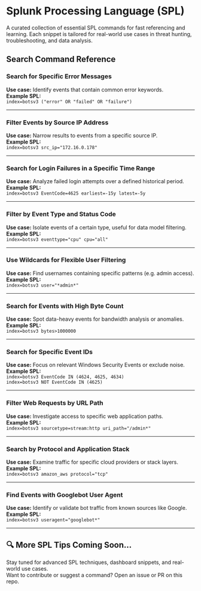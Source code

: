 # Splunk Processing Language (SPL)

A curated collection of essential SPL commands for fast referencing and learning. Each snippet is tailored for real-world use cases in threat hunting, troubleshooting, and data analysis.

## Search Command Reference

### **Search for Specific Error Messages**
**Use case:** Identify events that contain common error keywords.  
**Example SPL:**  
`index=botsv3 ("error" OR "failed" OR "failure")`

---

### **Filter Events by Source IP Address**
**Use case:** Narrow results to events from a specific source IP.  
**Example SPL:**  
`index=botsv3 src_ip="172.16.0.178"`

---

### **Search for Login Failures in a Specific Time Range**
**Use case:** Analyze failed login attempts over a defined historical period.  
**Example SPL:**  
`index=botsv3 EventCode=4625 earliest=-15y latest=-5y`

---

### **Filter by Event Type and Status Code**
**Use case:** Isolate events of a certain type, useful for data model filtering.  
**Example SPL:**  
`index=botsv3 eventtype="cpu" cpu="all"`

---

### **Use Wildcards for Flexible User Filtering**
**Use case:** Find usernames containing specific patterns (e.g. admin access).  
**Example SPL:**  
`index=botsv3 user="*admin*"`

---

### **Search for Events with High Byte Count**
**Use case:** Spot data-heavy events for bandwidth analysis or anomalies.  
**Example SPL:**  
`index=botsv3 bytes>1000000`

---

### **Search for Specific Event IDs**
**Use case:** Focus on relevant Windows Security Events or exclude noise.  
**Example SPL:**  
`index=botsv3 EventCode IN (4624, 4625, 4634)`  
`index=botsv3 NOT EventCode IN (4625)`

---

### **Filter Web Requests by URL Path**
**Use case:** Investigate access to specific web application paths.  
**Example SPL:**  
`index=botsv3 sourcetype=stream:http uri_path="/admin*"`

---

### **Search by Protocol and Application Stack**
**Use case:** Examine traffic for specific cloud providers or stack layers.  
**Example SPL:**  
`index=botsv3 amazon_aws protocol="tcp"`

---

### **Find Events with Googlebot User Agent**
**Use case:** Identify or validate bot traffic from known sources like Google.  
**Example SPL:**  
`index=botsv3 useragent="googlebot*"`

---

## 🔍 More SPL Tips Coming Soon...

Stay tuned for advanced SPL techniques, dashboard snippets, and real-world use cases.  
Want to contribute or suggest a command? Open an issue or PR on this repo.

